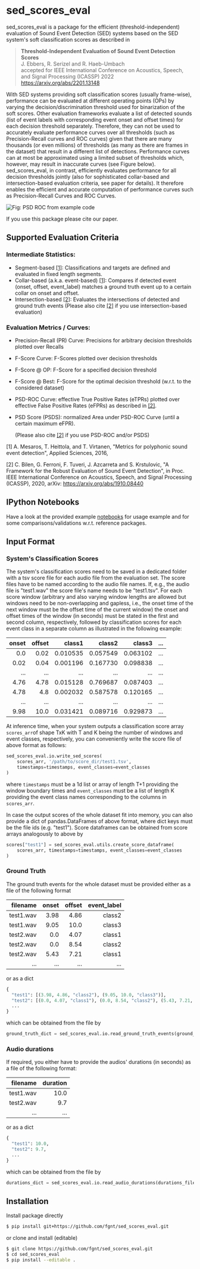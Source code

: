 # sed_scores_eval
sed_scores_eval is a package for the efficient (threshold-independent)
evaluation of Sound Event Detection (SED) systems based on the SED system's
soft classification scores as described in
> **Threshold-Independent Evaluation of Sound Event Detection Scores**  
J. Ebbers, R. Serizel and R. Haeb-Umbach  
accepted for IEEE International Conference on Acoustics, Speech, and Signal Processing (ICASSP) 2022  
https://arxiv.org/abs/2201.13148

With SED systems providing soft classification scores (usually frame-wise),
performance can be evaluated at different operating points (OPs) by varying the
decision/discrimination threshold used for binarization of the soft scores.
Other evaluation frameworks evaluate a list of detected sounds
(list of event labels with corresponding event onset and offset times) for each
decision threshold separately.
Therefore, they can not be used to accurately evaluate performance curves over
all thresholds (such as Precision-Recall curves and ROC curves) given that
there are many thousands (or even millions) of thresholds (as many as there are
frames in the dataset) that result in a different list of detections.
Performance curves can at most be approximated using a limited subset of
thresholds which, however, may result in inaccurate curves (see Figure below).
sed_scores_eval, in contrast, efficiently evaluates performance for all
decision thresholds jointly (also for sophisticated collar-based and
intersection-based evaluation criteria, see paper for details). It therefore
enables the efficient and accurate computation of performance curves such as
Precision-Recall Curves and ROC Curves.

![Fig: PSD ROC from example code](https://raw.githubusercontent.com/fgnt/sed_scores_eval/master/notebooks/psd_roc.png)

If you use this package please cite our paper.

## Supported Evaluation Criteria
### Intermediate Statistics:
* Segment-based [[1]](#1): Classifications and targets are defined and
  evaluated in fixed length segments.
* Collar-based (a.k.a. event-based) [[1]](#1): Compares if detected event
  (onset, offset, event_label) matches a ground truth event up to a certain
  collar on onset and offset.
* Intersection-based [[2]](#2): Evaluates the intersections of detected and
  ground truth events (Please also cite [[2]](#2) if you use intersection-based
  evaluation)
  
### Evaluation Metrics / Curves:
* Precision-Recall (PR) Curve: Precisions for arbitrary decision thresholds
  plotted over Recalls
* F-Score Curve: F-Scores plotted over decision thresholds
* F-Score @ OP: F-Score for a specified decision threshold
* F-Score @ Best: F-Score for the optimal decision threshold (w.r.t. to the
  considered dataset)
* PSD-ROC Curve: effective True Positive Rates (eTPRs) plotted over effective
  False Positive Rates (eFPRs) as described in [[2]](#2).
* PSD Score (PSDS): normalized Area under PSD-ROC Curve (until a certain
  maximum eFPR).
  
  (Please also cite [[2]](#2) if you use PSD-ROC and/or PSDS)


<a id="1">[1]</a> A. Mesaros, T. Heittola, and T. Virtanen,
"Metrics for polyphonic sound event detection", Applied Sciences,
2016,

<a id="2">[2]</a> C. Bilen, G. Ferroni, F. Tuveri, J. Azcarreta and S. Krstulovic,
"A Framework for the Robust Evaluation of Sound Event Detection",
in Proc. IEEE International Conference on Acoustics, Speech, and Signal Processing (ICASSP),
2020,
arXiv: https://arxiv.org/abs/1910.08440
## IPython Notebooks
Have a look at the provided example [notebooks](./notebooks) for usage example
and for some comparisons/validations w.r.t. reference packages.

## Input Format
### System's Classification Scores
The system's classification scores need to be saved in a dedicated folder with
a tsv score file for each audio file from the evaluation set.
The score files have to be named according to the audio file names.
If, e.g., the audio file is "test1.wav" the score file's name needs to be
"test1.tsv".
For each score window (arbitrary and also varying window lengths are allowed
but windows need to be non-overlapping and gapless, i.e., the onset time of the
next window must be the offset time of the current window) the onset and offset
times of the window (in seconds) must be stated in the first and second column,
respectively, followed by classification scores for each event class in a
separate column as illustrated in the following example:

|onset|offset|class1  |class2  |class3  |...     |
|----:|-----:|-------:|-------:|-------:|-------:|
|0.0  |0.02  |0.010535|0.057549|0.063102|...     |
|0.02 |0.04  |0.001196|0.167730|0.098838|...     |
|...  |...   |...     |...     |...     |...     |
|4.76 |4.78  |0.015128|0.769687|0.087403|...     |
|4.78 |4.8   |0.002032|0.587578|0.120165|...     |
|...  |...   |...     |...     |...     |...     |
|9.98 |10.0  |0.031421|0.089716|0.929873|...     |

At inference time, when your system outputs a classification score array
`scores_arr`of shape TxK with T and K being the number of windows and event
classes, respectively, you can conveniently write the score file of above
format as follows:
```python
sed_scores_eval.io.write_sed_scores(
    scores_arr, '/path/to/score_dir/test1.tsv',
    timestamps=timestamps, event_classes=event_classes
)
```
where `timestamps` must be a 1d list or array of length T+1 providing the
window boundary times and `event_classes` must be a list of length K providing
the event class names corresponding to the columns in `scores_arr`.

In case the output scores of the whole dataset fit into memory, you can also
provide a dict of pandas.DataFrames of above format, where dict keys must be
the file ids (e.g. "test1").
Score dataframes can be obtained from score arrays analogously to above by
```python
scores["test1"] = sed_scores_eval.utils.create_score_dataframe(
    scores_arr, timestamps=timestamps, event_classes=event_classes
)
```

### Ground Truth
The ground truth events for the whole dataset must be provided either as a
file of the following format

|filename   |onset|offset|event\_label|
|----------:|----:|-----:|-----:|
|test1.wav |3.98 |4.86  |class2|
|test1.wav |9.05 |10.0  |class3|
|test2.wav |0.0  |4.07  |class1|
|test2.wav |0.0  |8.54  |class2|
|test2.wav |5.43 |7.21  |class1|
|...        |...  |...   |...   |

or as a dict
```python
{
  "test1": [(3.98, 4.86, "class2"), (9.05, 10.0, "class3")],
  "test2": [(0.0, 4.07, "class1"), (0.0, 8.54, "class2"), (5.43, 7.21, "class1")],
  ...
}
```
which can be obtained from the file by
```python
ground_truth_dict = sed_scores_eval.io.read_ground_truth_events(ground_truth_file)
```

### Audio durations
If required, you either have to provide the audios' durations (in seconds) as a
file of the following format:

|filename |duration|
|--------:|---:|
|test1.wav|10.0|
|test2.wav|9.7 |
|...      |... |

or as a dict
```python
{
  "test1": 10.0,
  "test2": 9.7,
  ...
}
```
which can be obtained from the file by
```python
durations_dict = sed_scores_eval.io.read_audio_durations(durations_file)
```

## Installation
Install package directly
```bash
$ pip install git+https://github.com/fgnt/sed_scores_eval.git
```
or clone and install (editable)
```bash
$ git clone https://github.com/fgnt/sed_scores_eval.git
$ cd sed_scores_eval
$ pip install --editable .
```
